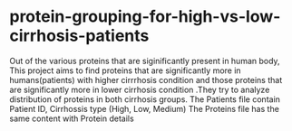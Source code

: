 # protein-grouping-for-high-vs-low-cirrhosis-patients
Out of the various proteins that are siginificantly present in human body, This project aims to find proteins that are significantly more in humans(patients) with higher cirrrhosis condition and those proteins that are significantly more in lower cirrhosis condition .They try to analyze distribution of proteins in both cirrhosis groups.
The Patients file contain Patient ID, Cirrhossis type (High, Low, Medium)
The Proteins file has the same content with Protein details
